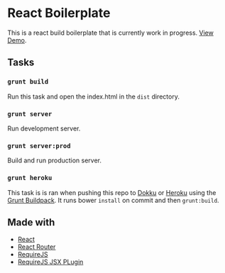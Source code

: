 # React Boilerplate
This is a react build boilerplate that is currently work in progress. [View Demo](http://react.mattderrick.co.uk).

## Tasks

### `grunt build`
Run this task and open the index.html in the `dist` directory.

### `grunt server`
Run development server.

### `grunt server:prod`
Build and run production server.

### `grunt heroku`
This task is is ran when pushing this repo to [Dokku](https://github.com/progrium/dokku) or [Heroku](http://heroku.com) using the [Grunt Buildpack](https://github.com/mbuchetics/heroku-buildpack-nodejs-grunt.git). It runs bower `install` on commit and then `grunt:build`.

## Made with
- [React](http://facebook.github.io/react/)
- [React Router](https://github.com/rackt/react-router/)
- [RequireJS](http://requirejs.org/)
- [RequireJS JSX PLugin](https://github.com/philix/jsx-requirejs-plugin)
